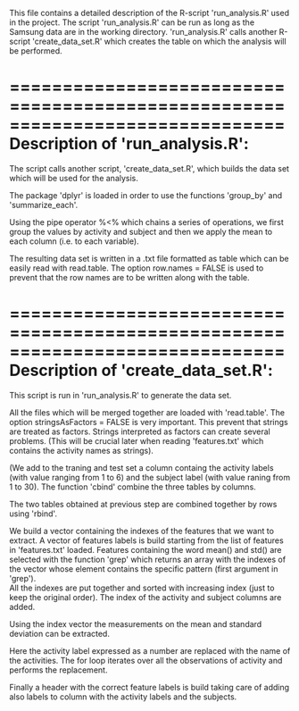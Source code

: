 This file contains a detailed description of the R-script 'run_analysis.R' used in the project.
The script 'run_analysis.R' can be run as long as the Samsung data are in the working directory.
'run_analysis.R' calls another R-script 'create_data_set.R' which creates the table on which the analysis will be performed.


==============================================================================
Description of 'run_analysis.R':
==============================================================================


The script calls another script, 'create_data_set.R', which builds the data set which will be used for the analysis. 

The package 'dplyr' is loaded in order to use the functions 'group_by' and 'summarize_each'.

Using the pipe operator %<% which chains a series of operations, we first group the values by activity and subject and then we apply the mean to each column (i.e. to each variable).

The resulting data set is written in a .txt file formatted as table which can be easily read with read.table.
The option row.names = FALSE is used to prevent that the row names are to be written along with the table.


==============================================================================
Description of 'create_data_set.R':
==============================================================================
This script is run in 'run_analysis.R' to generate the data set.

All the files which will be merged together are loaded with 'read.table'.
The option stringsAsFactors = FALSE is very important. This prevent that strings are treated as factors. Strings interpreted as factors can create several problems.
(This will be crucial later when reading 'features.txt' which contains the activity names as strings).

(We add to the traning and test set a column containg the activity labels (with value ranging from 1 to 6) and the subject label (with value raning from 1 to 30). 
The function 'cbind' combine the three tables by columns.

The two tables obtained at previous step are combined together by rows using 'rbind'.

We build a vector containing the indexes of the features that we want to extract.
A vector of features labels is build starting from the list of features in 'features.txt' loaded.
Features containing the word mean() and std() are selected with the function 'grep' which returns an array with the indexes of the vector whose element contains the specific pattern (first argument in 'grep').  
All the indexes are put together and sorted with increasing index (just to keep the original order). 
The index of the activity and subject columns are added.

Using the index vector the measurements on the mean and standard deviation can be extracted.

Here the activity label expressed as a number are replaced with the name of the activities.
The for loop iterates over all the observations of activity and performs the replacement.

Finally a header with the correct feature labels is build taking care of adding also labels to column with the activity labels and the subjects. 

